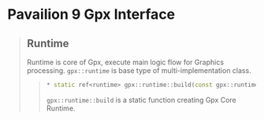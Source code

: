 # Pavailion 9 Gpx Interface

> ## Runtime
> Runtime is core of Gpx, execute main logic flow for Graphics processing.
> `gpx::runtime` is base type of multi-implementation class.
>> ```cpp
>> * static ref<runtime> gpx::runtime::build(const gpx::runtime_desc& desc)
>> ```
>> `gpx::runtime::build` is a static function creating Gpx Core Runtime.
